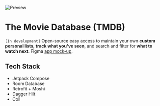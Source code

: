![Preview](https://github.com/user-attachments/assets/3ecb0c94-380f-44ab-93cc-d8d1c38bf2ee)

# The Movie Database (TMDB)
`[In development]`
Open-source easy access to maintain your own **custom personal lists**, **track what you've seen**, and search and filter for **what to watch next**. Figma [app mock-up](https://www.figma.com/design/0QLq5N267sWYTKCgPKvbEJ/TMDB?node-id=0-1&t=Jc22sjAwQp3cw4Ti-1).

## Tech Stack
- Jetpack Compose
- Room Database
- Retrofit + Moshi
- Dagger Hilt
- Coil
